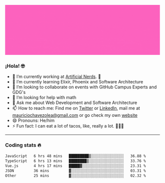 ![Banner](banner.gif)

### ¡Hola! 🤓

- 🔭 I’m currently working at [Artificial Nerds](https://nerds.ai/). 🤖
- 🌱 I’m currently learning Elixir, Phoenix and Software Architecture
- 👯 I’m looking to collaborate on events with GitHub Campus Experts and GDG's
- 🤔 I’m looking for help with math
- 💬 Ask me about Web Development and Software Architecture
- 📫 How to reach me: Find me on [Twitter](https://twitter.com/ultr4nerd) or [LinkedIn](https://www.linkedin.com/in/mauricio-chávez-olea-4b46b7147/), mail me at [mauriciochavezolea@gmail.com](mailto:mauriciochavezolea@gmail.com) or go check my own [website](mauriciochavez.surge.sh)
- 😄 Pronouns: He/him
- ⚡ Fun fact: I can eat a lot of tacos, like, really a lot. 🌮🌮🌮

---

### Coding stats 🔥

<!--START_SECTION:waka-->
```text
JavaScript   6 hrs 48 mins   █████████▒░░░░░░░░░░░░░░░   36.88 % 
TypeScript   6 hrs 13 mins   ████████▒░░░░░░░░░░░░░░░░   33.76 % 
Vue.js       4 hrs 17 mins   █████▓░░░░░░░░░░░░░░░░░░░   23.31 % 
JSON         36 mins         ▓░░░░░░░░░░░░░░░░░░░░░░░░   03.31 % 
Other        25 mins         ▓░░░░░░░░░░░░░░░░░░░░░░░░   02.32 % 
```
<!--END_SECTION:waka-->
